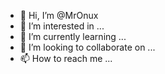 - 👋 Hi, I’m @MrOnux
- 👀 I’m interested in ...
- 🌱 I’m currently learning ...
- 💞️ I’m looking to collaborate on ...
- 📫 How to reach me ...

<!---
MrOnux/MrOnux is a ✨ special ✨ repository because its `README.md` (this file) appears on your GitHub profile.
You can click the Preview link to take a look at your changes.
--->
